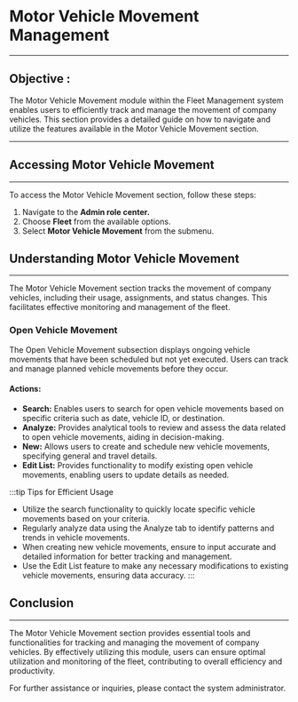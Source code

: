 # Motor Vehicle Movement Management
---

<div class="customized-intro-container" id="introduction">
    <h2 class="product-variations"> Objective :</h2>
    <p>The Motor Vehicle Movement module within the Fleet Management system enables users to efficiently track and manage the movement of company vehicles. This section provides a detailed guide on how to navigate and utilize the features available in the Motor Vehicle Movement section.
    </p>
</div>

---

## Accessing Motor Vehicle Movement
---

To access the Motor Vehicle Movement section, follow these steps:

1. Navigate to the **Admin role center.**
2. Choose **Fleet** from the available options.
3. Select **Motor Vehicle Movement** from the submenu.

## Understanding Motor Vehicle Movement
---

The Motor Vehicle Movement section tracks the movement of company vehicles, including their usage, assignments, and status changes. This facilitates effective monitoring and management of the fleet.

### Open Vehicle Movement

The Open Vehicle Movement subsection displays ongoing vehicle movements that have been scheduled but not yet executed. Users can track and manage planned vehicle movements before they occur.

#### Actions:

- **Search:** Enables users to search for open vehicle movements based on specific criteria such as date, vehicle ID, or destination.
- **Analyze:** Provides analytical tools to review and assess the data related to open vehicle movements, aiding in decision-making.
- **New:** Allows users to create and schedule new vehicle movements, specifying general and travel details.
- **Edit List:** Provides functionality to modify existing open vehicle movements, enabling users to update details as needed.

:::tip Tips for Efficient Usage

- Utilize the search functionality to quickly locate specific vehicle movements based on your criteria.
- Regularly analyze data using the Analyze tab to identify patterns and trends in vehicle movements.
- When creating new vehicle movements, ensure to input accurate and detailed information for better tracking and management.
- Use the Edit List feature to make any necessary modifications to existing vehicle movements, ensuring data accuracy.
:::

## Conclusion
---

The Motor Vehicle Movement section provides essential tools and functionalities for tracking and managing the movement of company vehicles. By effectively utilizing this module, users can ensure optimal utilization and monitoring of the fleet, contributing to overall efficiency and productivity.

For further assistance or inquiries, please contact the system administrator.
